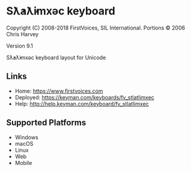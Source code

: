 Sƛ̓aƛ̓imxəc keyboard
======================

Copyright (C) 2008-2018 FirstVoices, SIL International. Portions © 2006 Chris Harvey

Version 9.1

Sƛ̓aƛ̓imxəc keyboard layout for Unicode

Links
-----

 * Home:     <https://www.firstvoices.com>
 * Deployed: <https://keyman.com/keyboards/fv_stlatlimxec>
 * Help:     <http://help.keyman.com/keyboard/fv_stlatlimxec>
 
Supported Platforms
-------------------

 * Windows
 * macOS
 * Linux
 * Web
 * Mobile
